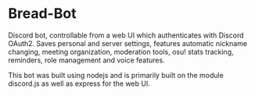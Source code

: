 # Bread-Bot
Discord bot, controllable from a web UI which authenticates with Discord OAuth2. Saves personal and server settings, features automatic nickname changing, meeting organization, moderation tools, osu! stats tracking, reminders, role management and voice features.

This bot was built using nodejs and is primarily built on the module discord.js as well as express for the web UI.

